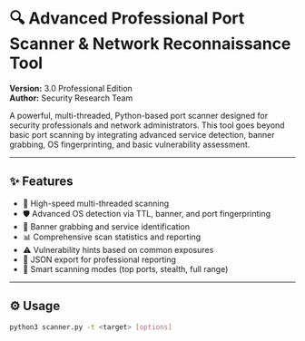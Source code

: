 # 🔍 Advanced Professional Port Scanner & Network Reconnaissance Tool

**Version:** 3.0 Professional Edition  
**Author:** Security Research Team  

A powerful, multi-threaded, Python-based port scanner designed for security professionals and network administrators. This tool goes beyond basic port scanning by integrating advanced service detection, banner grabbing, OS fingerprinting, and basic vulnerability assessment.

---

## ✨ Features

- 🚀 High-speed multi-threaded scanning
- 🛡️ Advanced OS detection via TTL, banner, and port fingerprinting
- 🔎 Banner grabbing and service identification
- 📊 Comprehensive scan statistics and reporting
- ⚠️ Vulnerability hints based on common exposures
- 📁 JSON export for professional reporting
- 🧠 Smart scanning modes (top ports, stealth, full range)

---

## ⚙️ Usage

```bash
python3 scanner.py -t <target> [options]
